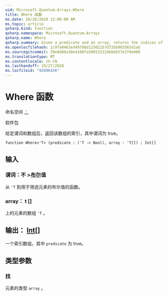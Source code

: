 ```yaml
---
uid: Microsoft.Quantum.Arrays.Where
title: Where 函数
ms.date: 10/26/2020 12:00:00 AM
ms.topic: article
qsharp.kind: function
qsharp.namespace: Microsoft.Quantum.Arrays
qsharp.name: Where
qsharp.summary: Given a predicate and an array, returns the indices of that array where the predicate is true.
ms.openlocfilehash: 1c9fa0463ed49788d12502257d735b965565d1ab
ms.sourcegitcommit: 29e0d88a30e4166fa580132124b0eb57e1f0e986
ms.translationtype: MT
ms.contentlocale: zh-CN
ms.lasthandoff: 10/27/2020
ms.locfileid: "92696436"
---
```

# <a name="where-function"></a>Where 函数

命名空间 [：](xref:Microsoft.Quantum.Arrays)

软件包 [](https://nuget.org/packages/)


给定谓词和数组后，返回该数组的索引，其中谓词为 true。

```qsharp
function Where<'T> (predicate : ('T -> Bool), array : 'T[]) : Int[]
```


## <a name="input"></a>输入

### <a name="predicate--t---bool"></a>谓词：不 >[布尔](xref:microsoft.quantum.lang-ref.bool)值

从 `'T` 到用于筛选元素的布尔值的函数。


### <a name="array--t"></a>array： t []

上的元素的数组 `'T` 。



## <a name="output--int"></a>输出： [Int](xref:microsoft.quantum.lang-ref.int)[]

一个索引数组，其中 `predicate` 为 true。

## <a name="type-parameters"></a>类型参数

### <a name="t"></a>找

元素的类型 `array` 。